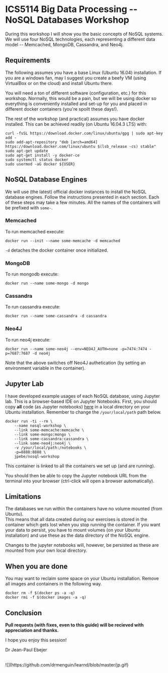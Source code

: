 # ICS5114 Big Data Processing -- NoSQL Databases Workshop

During this workshop I will show you the basic concepts of NoSQL systems.  We 
will use four NoSQL technologies, each representing a different data model 
-- Memcached, MongoDB, Cassandra, and Neo4j.

## Requirements

The following assumes you have a base Linux (Ubuntu 16.04) installation.  If you 
are a windows fan, may I suggest you create a beefy VM (using VirtualBox or on 
the cloud) and install Ubuntu there.

You will need a ton of different software (configuration, etc.) for this workshop.
Normally, this would be a pain, but we will be using docker so everything is 
conveniently installed and set-up for you and placed in different docker 
containers (you're spoilt these days!).

The rest of the workshop (and practical) assumes you have docker installed.
This can be achieved readily (on Ubuntu 16.04.3 LTS) with:

```
curl -fsSL https://download.docker.com/linux/ubuntu/gpg | sudo apt-key add -
sudo add-apt-repository "deb [arch=amd64] https://download.docker.com/linux/ubuntu $(lsb_release -cs) stable"
sudo apt-get update
sudo apt-get install -y docker-ce
sudo systemctl status docker
sudo usermod -aG docker ${USER}
```

## NoSQL Database Engines

We will use (the latest) official docker instances to install the NoSQL database
engines.  Follow the instructions presented in each section.  Each of these steps
may take a few minutes.  All the names of the containers will be prefixed with
`some-`.

### Memcached

To run memcached execute:

```
docker run --init --name some-memcache -d memcached
```

`-d` detaches the docker container once initialized.

### MongoDB

To run mongodb execute:

```
docker run --name some-mongo -d mongo
```

### Cassandra

To run cassandra execute:

```
docker run --name some-cassandra -d cassandra
```

### Neo4J

To run neo4j execute:

```
docker run --name some-neo4j --env=NEO4J_AUTH=none -p=7474:7474 -p=7687:7687 -d neo4j
```

Note that the above switches off Neo4J authetication (by setting an environment
variable in the container).

## Jupyter Lab 

I have developed example usages of each NoSQL database, using Jupyter lab.  This
is a browser-based IDE on Jupyter Notebooks.  First, you should copy **all** 
code (as Jupyter notebooks) [here](https://github.com/jp-uom/nosql_workshop/tree/master/jupyter) 
in a local directory on your Ubuntu installation.  Remember to change the 
`/your/local/path` path below.

```
docker run -ti --rm \
    --name nosql-workshop \
    --link some-memcache:memcache \
    --link some-mongo:mongo \
    --link some-cassandra:cassandra \
    --link some-neo4j:neo4j \
    -v /your/local/path:/notebooks \
    -p=8888:8888 \
    jpebe/nosql-workshop
```
This container is linked to all the containers we set up (and are running).

You should then be able to copy the Jupyter notebook URL from the terminal into 
your browser (ctrl-click will open a browser automatically).

    
## Limitations

The databases we run within the containers have no volume mounted (from Ubuntu).  
This means that all data created during our exercises is stored in the container 
which gets lost when you stop running the container.  If you want your data to 
persist, you have to mount volumes (on your Ubuntu installation) and use these 
as the data directory of the NoSQL engine.

Changes to the jupyter notebooks will, however, be persisted as these are mounted
from your own local directory.

## When you are done

You may want to reclaim some space on your Ubuntu installation.  Remove all images 
and containers in the following way.

```
docker rm -f $(docker ps -a -q)
docker rmi -f $(docker images -a -q)
```

<!--
```
docker pull jpebe/nosql
```
-->
<!--
```
docker run -ti --rm --name nosql-workshop -v /home/jp/cloud/google-drive-uom/lecturing/2017-2018/ICS5114_Big_Data_Processing/class_practicals/nosql/docker/jupyter:/notebooks --link some-memcache:memcache --link some-mongo:mongo --link some-cassandra:cassandra --link some-neo4j:neo4j -p=8888:8888 jpebe/nosql-workshop
```
-->


## Conclusion

**Pull requests (with fixes, even to this guide) will be recieved with appreciation and thanks.**

I hope you enjoy this session!

Dr Jean-Paul Ebejer

<br />
![](https://github.com/drmenguin/learnd/blob/master/jp.gif)
